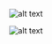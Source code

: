 
![alt text](../../../UI-IDE/blob/master/images/YLZ.IdentityManager/IM_Sequence_Chart.svg)

![alt text](../../../UI-IDE/blob/master/images/YLZ.IdentityManager/xyz-system-design.svg)
